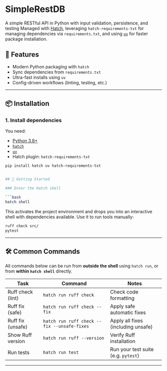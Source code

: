 # SimpleRestDB
A simple RESTful API in Python with input validation, persistence, and testing
Managed with [Hatch](https://hatch.pypa.io/), leveraging `hatch-requirements-txt` for managing dependencies via `requirements.txt`,
and using [`uv`](https://github.com/astral-sh/uv) for faster package installation.

## 🚀 Features

- Modern Python packaging with `hatch`
- Sync dependencies from `requirements.txt`
- Ultra-fast installs using `uv`
- Config-driven workflows (linting, testing, etc.)

---

## 📦 Installation

### 1. Install dependencies

You need:

- [Python 3.8+](https://www.python.org/downloads/)
- [`hatch`](https://hatch.pypa.io/latest/install/)
- [`uv`](https://github.com/astral-sh/uv)
- Hatch plugin: `hatch-requirements-txt`

```bash
pip install hatch uv hatch-requirements-txt 


## 🐣 Getting Started

### Enter the Hatch shell

```bash
hatch shell
```

This activates the project environment and drops you into an interactive shell with dependencies available. Use it to run tools manually:

```bash
ruff check src/
pytest
```

---

## 🛠 Common Commands

All commands below can be run from **outside the shell** using `hatch run`, or from **within `hatch shell`** directly.

| Task               | Command                                       | Notes                                |
|--------------------|-----------------------------------------------|---------------------------------------|
| Ruff check (lint)  | `hatch run ruff check`                        | Check code formatting                 |
| Ruff fix (safe)    | `hatch run ruff check --fix`                  | Apply safe automatic fixes            |
| Ruff fix (unsafe)  | `hatch run ruff check --fix --unsafe-fixes`   | Apply all fixes (including unsafe)    |
| Show Ruff version  | `hatch run ruff --version`                    | Verify Ruff installation              |
| Run tests          | `hatch run test`                              | Run your test suite (e.g. `pytest`)   |

---